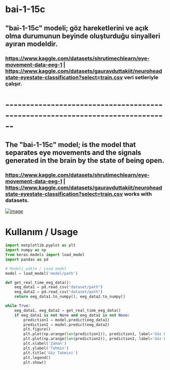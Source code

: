 # bai-1-15c

## "bai-1-15c" modeli; göz hareketlerini ve açık olma durumunun beyinde oluşturduğu sinyalleri ayıran modeldir.

### https://www.kaggle.com/datasets/shrutimechlearn/eye-movement-data-eeg-1 | https://www.kaggle.com/datasets/gauravduttakiit/neuroheadstate-eyestate-classification?select=train.csv veri setleriyle çalışır.

# ------------------------------------------------------------------------------

## The "bai-1-15c" model; is the model that separates eye movements and the signals generated in the brain by the state of being open.

### https://www.kaggle.com/datasets/shrutimechlearn/eye-movement-data-eeg-1 | https://www.kaggle.com/datasets/gauravduttakiit/neuroheadstate-eyestate-classification?select=train.csv works with datasets.

[![image](https://r.resimlink.com/cmYsjuz.png)](https://resimlink.com/cmYsjuz)

# Kullanım / Usage

```python
import matplotlib.pyplot as plt
import numpy as np
from keras.models import load_model
import pandas as pd

# Modeli yükle / Load model
model = load_model('model/path')

def get_real_time_eeg_data():
    eeg_data1 = pd.read_csv("dataset/path")
    eeg_data2 = pd.read_csv("dataset/path")
    return eeg_data1.to_numpy(), eeg_data2.to_numpy()

while True:
    eeg_data1, eeg_data2 = get_real_time_eeg_data()
    if eeg_data1 is not None and eeg_data2 is not None:
        prediction1 = model.predict(eeg_data1)
        prediction2 = model.predict(eeg_data2)
        plt.figure()
        plt.plot(np.arange(len(prediction1)), prediction1, label='Göz Hareketleri', color='blue')
        plt.plot(np.arange(len(prediction2)), prediction2, label='Göz Durumu', color='red')
        plt.xlabel('Zaman')
        plt.ylabel('Tahmin')
        plt.title('Göz Tahmini')
        plt.legend()
        plt.show()
```